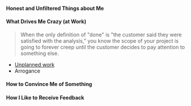 #### Honest and Unfiltered Things about Me

#### What Drives Me Crazy (at Work)

>When the only definition of "done" is "the customer said they were satisfied with the analysis," you know the scope of your project is going to forever creep until the customer decides to pay attention to something else.

* [Unplanned work](https://hackernoon.com/the-damaging-effects-of-unplanned-work-e28623e06657)
* Arrogance

#### How to Convince Me of Something

#### How I Like to Receive Feedback
